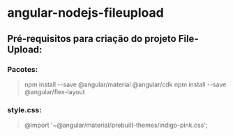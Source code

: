 # angular-nodejs-fileupload

## Pré-requisitos para criação do projeto File-Upload:

### Pacotes:
> npm install --save @angular/material @angular/cdk
> npm install --save @angular/flex-layout

### style.css:
> @import '~@angular/material/prebuilt-themes/indigo-pink.css';

